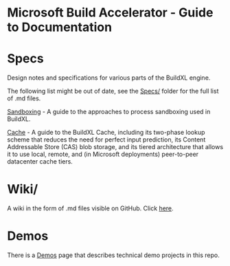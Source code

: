 # Microsoft Build Accelerator - Guide to Documentation

# Specs
Design notes and specifications for various parts of the BuildXL engine.

The following list might be out of date, see the [Specs/](Specs/) folder for the full list of .md files.

[Sandboxing](Specs/Sandboxing.md) - A guide to the approaches to process sandboxing used in BuildXL.

[Cache](../Public/Src/Cache/README.md) - A guide to the BuildXL Cache, including its two-phase lookup scheme that reduces the need for perfect input prediction, its Content Addressable Store (CAS) blob storage, and its tiered architecture that allows it to use local, remote, and (in Microsoft deployments) peer-to-peer datacenter cache tiers.

# Wiki/
A wiki in the form of .md files visible on GitHub. Click [here](Wiki/INDEX.md).

# Demos
There is a [Demos](../Public/Src/Demos/Demos.md) page that describes technical demo projects in this repo.
